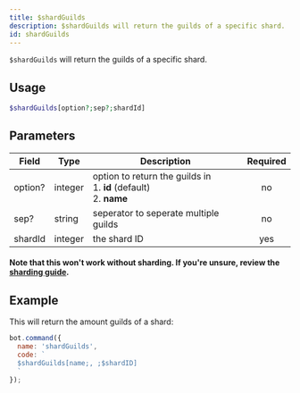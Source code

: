 ```yaml
---
title: $shardGuilds 
description: $shardGuilds will return the guilds of a specific shard.
id: shardGuilds
---
```


`$shardGuilds` will return the guilds of a specific shard.

## Usage

```php
$shardGuilds[option?;sep?;shardId]
```

## Parameters 


| Field     | Type    | Description                                        | Required |
|-----------|---------|----------------------------------------------------| :------: |
| option?    | integer  | option to return the guilds in <br /> 1. **id** (default) <br /> 2. **name**                             | no      |
| sep?     | string  | seperator to seperate multiple guilds          | no       |
| shardId     | integer  |   the shard ID        | yes       |

#### Note that this won't work without sharding. If you're unsure, review the [sharding guide](../../guides/7sharding.md).

## Example

This will return the amount guilds of a shard:

```javascript
bot.command({
  name: 'shardGuilds',
  code: `
  $shardGuilds[name;, ;$shardID]
  `
});
```
